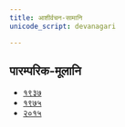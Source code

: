 ```yaml
---
title: आशीर्वचन-सामानि 
unicode_script: devanagari  

--- 
```


## पारम्परिक-मूलानि

- [१९३७](https://archive.org/stream/sAmaveda-jaiminIya-paravastu-paramparA-docs/sAmaveda-paravastu-1937#page/n115/mode/1up)
- [१९७५](https://archive.org/stream/sAmaveda-jaiminIya-paravastu-paramparA-docs/sAmaveda-paravastu-1975#page/n102/mode/1up)
- [२०१५](https://archive.org/stream/sAmaveda-jaiminIya-paravastu-paramparA-docs/AASHEERVACHANA%20SAAMAANI#mode/1up)

<div class="js_include" url="../../../../saMskAra/mantraH/indraH/paravastu-saama/harishrInidhanam/"  newLevelForH1="2" includeTitle="true"> </div>  
<div class="js_include" url="../../../../saMskAra/mantraH/somaH/paravastu-saama/yashas/"  newLevelForH1="2" includeTitle="true"> </div>  
<div class="js_include" url="../../../../saMskAra/mantraH/somaH/paravastu-saama/dIrgham/"  newLevelForH1="2" includeTitle="true"> </div>  
<div class="js_include" url="../../../../saMskAra/mantraH/somaH/paravastu-saama/AdIShAdiyyam/"  newLevelForH1="2" includeTitle="true"> </div>  
<div class="js_include" url="../../../../saMskAra/mantraH/indraH/paravastu-saama/gAram/"  newLevelForH1="2" includeTitle="true"> </div>  
<div class="js_include" url="../../../../saMskAra/mantraH/somaH/paravastu-saama/mahAvAtsapram/"  newLevelForH1="2" includeTitle="true"> </div>  
<div class="js_include" url="../../../../saMskAra/mantraH/somaH/paravastu-saama/vAtsaprottaram/"  newLevelForH1="2" includeTitle="true"> </div>  
<div class="js_include" url="../../../../saMskAra/mantraH/indraH/paravastu-saama/rathantaram/"  newLevelForH1="2" includeTitle="true"> </div>  
<div class="js_include" url="../../../../saMskAra/mantraH/somaH/paravastu-saama/tavAham-mahAvairAjam/"  newLevelForH1="2" includeTitle="true"> </div>  
<div class="js_include" url="../../../../saMskAra/mantraH/agniH/paravastu-saama/mahAvaishvAmitram/"  newLevelForH1="2" includeTitle="true"> </div>  
<div class="js_include" url="../../../../saMskAra/mantraH/indraH/paravastu-saama/shrAyantIyam/"  newLevelForH1="2" includeTitle="true"> </div>  
<div class="js_include" url="../../../../saMskAra/mantraH/indraH/paravastu-saama/piba-somam-mahAvairAjam/"  newLevelForH1="2" includeTitle="true"> </div>  
<div class="js_include" url="../../../../saMskAra/mantraH/agniH/paravastu-saama/mahAvaishvAnara-vratam/"  newLevelForH1="2" includeTitle="true"> </div>  
